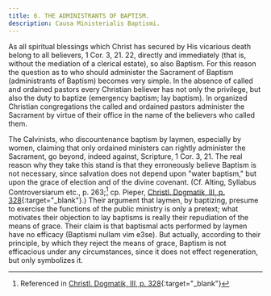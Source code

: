 ```yaml
---
title: 6. THE ADMINISTRANTS OF BAPTISM.
description: Causa Ministerialis Baptismi.
---
```


As all spiritual blessings which Christ has secured by His vicarious death belong to all believers, 1 Cor. 3, 21. 22, directly and immediately (that is, without the mediation of a clerical estate), so also Baptism. For this reason the question as to who should administer the Sacrament of Baptism (administrants of Baptism) becomes very simple. In the absence of called and ordained pastors every Christian believer has not only the privilege, but also the duty to baptize (emergency baptism; lay baptism). In organized Christian congregations the called and ordained pastors administer the Sacrament by virtue of their office in the name of the believers who called them.

The Calvinists, who discountenance baptism by laymen, especially by women, claiming that only ordained ministers can rightly administer the Sacrament, go beyond, indeed against, Scripture, 1 Cor. 3, 21. The real reason why they take this stand is that they erroneously believe Baptism is not necessary, since salvation does not depend upon "water baptism," but upon the grace of election and of the divine covenant. (Cf. Alting, Syllabus Controversiarum etc., p. 263;[^1] cp. Pieper, [Christl. Dogmatik, III, p. 328](https://archive.org/details/cdk-vol-3-deep-l-en-corrected-2023-11-28-no-shading/page/327/mode/2up){:target="_blank"}.) Their argument that laymen, by baptizing, presume to exercise the functions of the public ministry is only a pretext; what motivates their objection to lay baptisms is really their repudiation of the means of grace. Their claim is that baptismal acts performed by laymen have no efficacy (Baptismi nullam vim e3se). But actually, according to their principle, by which they reject the means of grace, Baptism is not efficacious under any circumstances, since it does not effect regeneration, but only symbolizes it.

[^1]: Referenced in [Christl. Dogmatik, III, p. 328](https://archive.org/details/cdk-vol-3-deep-l-en-corrected-2023-11-28-no-shading/page/327/mode/2up){:target="_blank"}